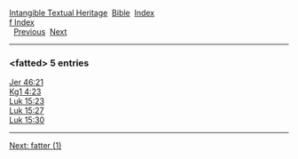 [Intangible Textual Heritage](../../index)  [Bible](../index) 
[Index](index)   
[f Index](_f_)  
  [Previous](c04114)  [Next](c04116) 

------------------------------------------------------------------------

### &lt;fatted&gt; 5 entries

[Jer 46:21](../kjv/jer046.htm#021)  
[Kg1 4:23](../kjv/kg1004.htm#023)  
[Luk 15:23](../kjv/luk015.htm#023)  
[Luk 15:27](../kjv/luk015.htm#027)  
[Luk 15:30](../kjv/luk015.htm#030)  

------------------------------------------------------------------------

[Next: fatter (1)](c04116)

